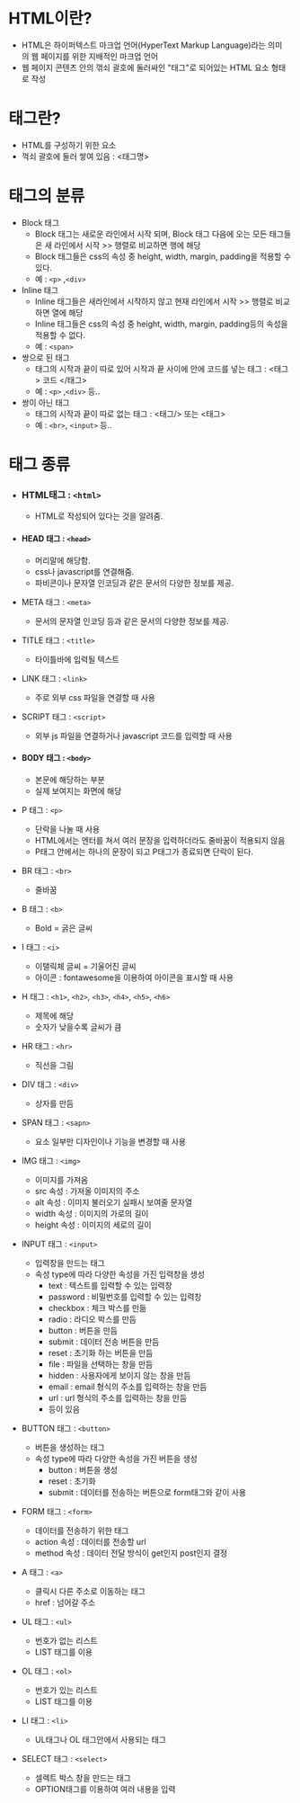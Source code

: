 # HTML이란?

* HTML은 하이퍼텍스트 마크업 언어(HyperText Markup Language)라는 의미의 웹 페이지를 위한 지배적인 마크업 언어
* 웹 페이지 콘텐츠 안의 꺾쇠 괄호에 둘러싸인 "태그"로 되어있는 HTML 요소 형태로 작성

# 태그란?

* HTML를 구성하기 위한 요소
* 꺽쇠 괄호에 둘러 쌓여 있음 : <태그명>

# 태그의 분류

* Block 태그 
  * Block 태그는 새로운 라인에서 시작 되며, Block 태그 다음에 오는 모든 태그들은 새 라인에서 시작  >> 행렬로 비교하면 행에 해당
  * Block 태그들은 css의 속성 중 height, width, margin, padding을 적용할 수 있다.
  * 예 : `<p>` ,`<div>`
* Inline 태그
  * Inline 태그들은 새라인에서 시작하지 않고 현재 라인에서 시작 >> 행렬로 비교하면 열에 해당
  * Inline 태그들은 css의 속성 중 height, width, margin, padding등의 속성을 적용할 수 없다.
  * 예 : `<span>`
* 쌍으로 된 태그
  * 태그의 시작과 끝이 따로 있어 시작과 끝 사이에 안에 코드를 넣는 태그 : <태그> 코드 </태그>
  * 예 : `<p>` ,`<div>` 등.. 
* 쌍이 아닌 태그
  * 태그의 시작과 끝이 따로 없는 태그 : <태그/> 또는 <태그>
  * 예 : `<br>`, `<input>` 등..

# 태그 종류

* ### HTML태그 : `<html>`

  * HTML로 작성되어 있다는 것을 알려줌.

* #### HEAD 태그 : `<head>`

  * 머리말에 해당함.
  * css나 javascript를 연결해줌.
  * 파비콘이나 문자열 인코딩과 같은 문서의 다양한 정보를 제공.

* META 태그 : `<meta>`

  * 문서의 문자열 인코딩 등과 같은 문서의 다양한 정보를 제공.

* TITLE 태그 : `<title>`

  * 타이틀바에 입력될 텍스트

* LINK 태그 : `<link>`

  * 주로 외부 css 파일을 연결할 때 사용

* SCRIPT 태그 : `<script>` 

  * 외부 js 파일을 연결하거나 javascript 코드를 입력할 때 사용

* #### BODY 태그 : `<body>`

  * 본문에 해당하는 부분
  * 실제 보여지는 화면에 해당

* P 태그 : `<p>`

  * 단락을 나눌 때 사용
  * HTML에서는 엔터를 쳐서 여러 문장을 입력하더라도 줄바꿈이 적용되지 않음
  * P태그 안에서는 하나의 문장이 되고 P태그가 종료되면 단락이 된다.

* BR 태그 : `<br>`

  * 줄바꿈

* B 태그 : `<b>`

  * Bold = 굵은 글씨

* I 태그 : `<i>`

  * 이탤릭체 글씨 = 기울어진 글씨
  * 아이콘 : fontawesome을 이용하여 아이콘을 표시할 때 사용

* H 태그 : `<h1>`, `<h2>`, `<h3>`, `<h4>`, `<h5>`, `<h6>`

  * 제목에 해당
  * 숫자가 낮을수록 글씨가 큼

* HR 태그 : `<hr>`

  * 직선을 그림

* DIV 태그 : `<div>`

  * 상자를 만듬

* SPAN 태그 : `<sapn>`

  * 요소 일부만 디자인이나 기능을 변경할 때 사용

* IMG 태그 : `<img>`

  * 이미지를 가져옴
  * src 속성 : 가져올 이미지의 주소
  * alt 속성 : 이미지 불러오기 실패시 보여줄 문자열
  * width 속성 : 이미지의 가로의 길이
  * height 속성 : 이미지의 세로의 길이

* INPUT 태그 : `<input>`

  * 입력창을 만드는 태그
  * 속성 type에 따라 다양한 속성을 가진 입력창을 생성
    * text : 텍스트를 입력할 수 있는 입력창
    * password : 비밀번호를 입력할 수 있는 입력창
    * checkbox : 체크 박스를 만듦
    * radio : 라디오 박스를 만듬
    * button : 버튼을 만듬
    * submit : 데이터 전송 버튼을 만듬
    * reset : 초기화 하는 버튼을 만듬
    * file : 파일을 선택하는 창을 만듬
    * hidden : 사용자에게 보이지 않는 창을 만듬
    * email : email 형식의 주소를 입력하는 창을 만듬
    * url : url 형식의 주소를 입력하는 창을 만듬
    * 등이 있음

* BUTTON 태그 : `<button>`

  * 버튼을 생성하는 태그
  * 속성 type에 따라 다양한 속성을 가진 버튼을 생성
    * button : 버튼을 생성
    * reset : 초기화
    * submit : 데이터를 전송하는 버튼으로 form태그와 같이 사용

* FORM 태그 : `<form>`

  * 데이터를 전송하기 위한 태그
  * action 속성 : 데이터를 전송할 url
  * method 속성 : 데이터 전달 방식이 get인지 post인지 결정

* A 태그 : `<a>`

  * 클릭시 다른 주소로 이동하는 태그
  * href : 넘어갈 주소

* UL 태그 : `<ul>`

  * 번호가 없는 리스트
  * LIST 태그를 이용

* OL 태그 : `<ol>`

  * 번호가 있는 리스트
  * LIST 태그를 이용

* LI 태그 : `<li>`

  * UL태그나 OL 태그안에서 사용되는 태그

* SELECT 태그 : `<select>`

  * 셀렉트 박스 창을 만드는 태그
  * OPTION태그를 이용하여 여러 내용을 입력

  